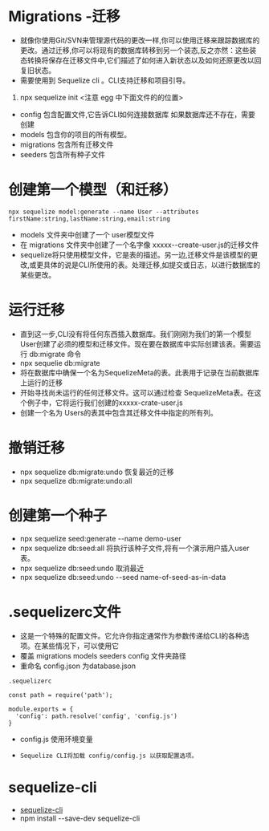 # Migrations -迁移
* 就像你使用Git/SVN来管理源代码的更改一样,你可以使用迁移来跟踪数据库的更改。通过迁移,你可以将现有的数据库转移到另一个装态,反之亦然：这些装态转换将保存在迁移文件中,它们描述了如何进入新状态以及如何还原更改以回复旧状态。
* 需要使用到 Sequelize cli 。CLI支持迁移和项目引导。

1. npx sequelize init <注意 egg 中下面文件的的位置>
* config 包含配置文件,它告诉CLI如何连接数据库 如果数据库还不存在，需要创建
* models 包含你的项目的所有模型。
* migrations 包含所有迁移文件
* seeders 包含所有种子文件

# 创建第一个模型（和迁移）
```
npx sequelize model:generate --name User --attributes firstName:string,lastName:string,email:string
```
* models 文件夹中创建了一个 user模型文件
* 在 migrations 文件夹中创建了一个名字像 xxxxx--create-user.js的迁移文件
* sequelize将只使用模型文件，它是表的描述。另一边,迁移文件是该模型的更改,或更具体的说是CLI所使用的表。处理迁移,如提交或日志，以进行数据库的某些更改。

# 运行迁移
* 直到这一步,CLI没有将任何东西插入数据库。我们刚刚为我们的第一个模型User创建了必须的模型和迁移文件。现在要在数据库中实际创建该表。需要运行 db:migrate 命令
* npx sequelie db:migrate
* 将在数据库中确保一个名为SequelizeMeta的表。此表用于记录在当前数据库上运行的迁移
* 开始寻找尚未运行的任何迁移文件。这可以通过检查 SequelizeMeta表。在这个例子中，它将运行我们创建的xxxxx-crate-user.js
* 创建一个名为 Users的表其中包含其迁移文件中指定的所有列。

# 撤销迁移
* npx sequelize db:migrate:undo  恢复最近的迁移
* npx sequelize db:migrate:undo:all

# 创建第一个种子
* npx sequelize seed:generate --name demo-user
* npx sequelize db:seed:all   将执行该种子文件,将有一个演示用户插入user表。
* npx sequelize db:seed:undo 取消最近
* npx sequelize db:seed:undo --seed name-of-seed-as-in-data

# .sequelizerc文件
* 这是一个特殊的配置文件。它允许你指定通常作为参数传递给CLI的各种选项。在某些情况下，可以使用它
* 覆盖 migrations models seeders config 文件夹路径
* 重命名 config.json 为database.json
```
.sequelizerc

const path = require('path');

module.exports = {
  'config': path.resolve('config', 'config.js')
}
```
* config.js 使用环境变量

* `Sequelize CLI将加载 config/config.js 以获取配置选项。`

# sequelize-cli
* [sequelize-cli](https://github.com/sequelize/cli)
* npm install --save-dev sequelize-cli
